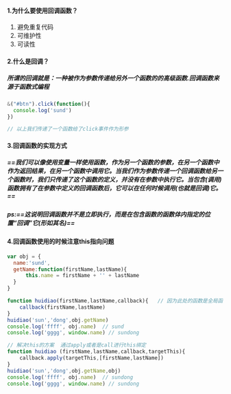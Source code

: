 #### 1.为什么要使用回调函数？

1. 避免重复代码
2. 可维护性
3. 可读性

#### 2.什么是回调？

#####      所谓的回调就是：一种被作为参数传递给另外一个函数的的高级函数.回调函数来源于函数式编程

```javascript
&("#btn").click(function(){
  console.log('sund')
})

// 以上我们传递了一个函数给了click事件作为形参
```

#### 3.回调函数的实现方式

#####      ==我们可以像使用变量一样使用函数，作为另一个函数的参数，在另一个函数中作为返回结果，在另一个函数中调用它。当我们作为参数传递一个回调函数给另一个函数时，我们只传递了这个函数的定义，并没有在参数中执行它。当包含(调用)函数拥有了在参数中定义的回调函数后，它可以在任何时候调用(也就是回调)它。==

##### ps:==这说明回调函数并不是立即执行，而是在包含函数的函数体内指定的位置“回调”它(形如其名)==

#### 4.回调函数使用的时候注意this指向问题

```javascript
var obj = {
  name:'sund',
  getName:function(firstName,lastName){
      this.name = firstName + '' + lastName
  }
}

function huidiao(firstName,lastName,callback){   // 因为此处的函数是全局函数  所以this指向的是window
    callback(firstName,lastName)
}
huidiao('sun','dong',obj.getName) 
console.log('ffff', obj.name)  // sund
console.log('gggg', window.name) // sundong

// 解决this的方案  通过apply或者是call进行this绑定
function huidiao (firstName,lastName,callback,targetThis){
    callback.apply(targetThis,[firstName,lastName])
}
huidiao('sun','dong',obj.getName,obj)
console.log('ffff', obj.name)  // sundong
console.log('gggg', window.name) // sundong
```

